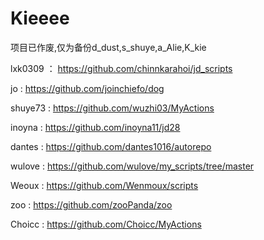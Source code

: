 # Kieeee


项目已作废,仅为备份d_dust,s_shuye,a_Alie,K_kie

lxk0309 ：  https://github.com/chinnkarahoi/jd_scripts

jo :   https://github.com/joinchiefo/dog

shuye73  :  https://github.com/wuzhi03/MyActions

inoyna :   https://github.com/inoyna11/jd28

dantes :  https://github.com/dantes1016/autorepo

wulove :  https://github.com/wulove/my_scripts/tree/master

Weoux :   https://github.com/Wenmoux/scripts

zoo :   https://github.com/zooPanda/zoo

Choicc  :   https://github.com/Choicc/MyActions


